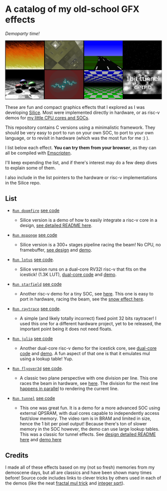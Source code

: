 # A catalog of my old-school GFX effects
*Demoparty time!*

![thumbnails](thumbnails.png)

These are fun and compact graphics effects that I explored as I was developing
[Silice](https://github.com/sylefeb/Silice/tree/master/projects). Most were
implemented directly in hardware, or as risc-v demos for
[my little CPU cores and SOCs](https://github.com/sylefeb/Silice/tree/master/projects/ice-v).

This repository contains C versions using a minimalistic framework. They should
be very easy to port to run on your own SOC, to port to your own language, or to
revisit in hardware (which was the most fun for me :) ).

I list below each effect. __You can try them from your browser__, as they can
all be compiled with [Emscripten](https://emscripten.org/).

I'll keep expending the list, and if there's interest may do a few deep dives to
explain some of them.

I also include in the list pointers to the hardware or risc-v implementations
in the Silice repo.

## List

- [`Run doomfire`](https://htmlpreview.github.io/?https://github.com/sylefeb/gfxcat/blob/main/runtime/gfxcat_doomfire.html) [see code](doomfire/doomfire.c)
  - Silice version is a demo of how to easily integrate a risc-v core in a design, [see detailed README here](https://github.com/sylefeb/Silice/tree/draft/projects/kbfcrabe).


- [`Run msponge`](https://htmlpreview.github.io/?https://github.com/sylefeb/gfxcat/blob/main/runtime/gfxcat_msponge.html) [see code](msponge/msponge.c)
  - Silice version is a 300+ stages pipeline racing the beam! No CPU, no framebuffer, [see design](https://github.com/sylefeb/Silice/blob/master/projects/vga_demo/vga_msponge.si) and [demo](https://twitter.com/sylefeb/status/1588215408531742721).

- [`Run lotus`](https://htmlpreview.github.io/?https://github.com/sylefeb/gfxcat/blob/main/runtime/gfxcat_lotus.html) [see code](lotus/lotus.c).
  - Silice version runs on a dual-core RV32I risc-v that fits on the icestick! (1.3K LUT), [dual-core code](https://github.com/sylefeb/Silice/blob/master/projects/ice-v/src/dual_lotus.c) and [demo](https://twitter.com/sylefeb/status/1423772410025762825).

- [`Run starfield`](https://htmlpreview.github.io/?https://github.com/sylefeb/gfxcat/blob/main/runtime/gfxcat_starfield.html) [see code](starfield/starfield.c)
  - Another risc-v demo for a tiny SOC, see [here](https://github.com/sylefeb/Silice/blob/master/projects/ice-v/src/starfield.c). This one is easy to port in hardware, racing the beam, see the [snow effect here](https://github.com/sylefeb/Silice/blob/8842f221b155fdd255e8e517853c5c80e94db991/projects/vga_text_buffer/vga_text_buffer.si#L183).

- [`Run raytrace`](https://htmlpreview.github.io/?https://github.com/sylefeb/gfxcat/blob/main/runtime/gfxcat_raytrace.html) [see code](raytrace/raytrace.c).
  - A simple (and likely totally incorrect) fixed point 32 bits raytracer! I used this one for a different hardware project, yet to be released, the important point being it does not need floats.

- [`Run julia`](https://htmlpreview.github.io/?https://github.com/sylefeb/gfxcat/blob/main/runtime/gfxcat_julia.html) [see code](julia/julia.c)
  - Another dual-core risc-v  demo for the icestick core, see [dual-core code](https://github.com/sylefeb/Silice/blob/master/projects/ice-v/src/dual_fractal.c) and [demo](https://twitter.com/sylefeb/status/1435528911685918723). A fun aspect of that one is that it emulates mul using a lookup table! Yup.

- [`Run flyover3d`](https://htmlpreview.github.io/?https://github.com/sylefeb/gfxcat/blob/main/runtime/gfxcat_flyover3d.html) [see code](flyover3d/flyover3d.c).
  - A classic two plane perspective with one division per line. This one races the beam in hardware, see [here](https://github.com/sylefeb/Silice/blob/master/projects/vga_demo/vga_flyover3d.si). The division for the next line [happens in parallel](https://github.com/sylefeb/Silice/blob/8842f221b155fdd255e8e517853c5c80e94db991/projects/vga_demo/vga_flyover3d.si#L78) to rendering the current line.

- [`Run tunnel`](https://htmlpreview.github.io/?https://github.com/sylefeb/gfxcat/blob/main/runtime/gfxcat_tunnel.html) [see code](tunnel/tunnel.c)
  - This one was great fun. It is a demo for a more advanced SOC using external QPSRAM, with dual cores capable to independently access fast/slow memory. The video ram is in BRAM and limited in size, hence the 1 bit per pixel output! Because there's ton of slower memory in the SOC however, the demo can use large lookup tables. This was a classic for tunnel effects. See [design detailed README here](https://github.com/sylefeb/Silice/blob/master/projects/ice-v/IceVDualFermata.md) and [demo here](https://twitter.com/sylefeb/status/1509525004978860049)

## Credits

I made all of these effects based on my (not so fresh) memories from my demoscene
days, but all are classics and have been shown many times before! Source code
includes links to clever tricks by others used in each of the demos
(like the neat [fractal mul trick](http://cowlark.com/2018-05-26-bogomandel/index.html) and [integer sqrt](https://github.com/chmike/fpsqrt/blob/master/fpsqrt.c)).